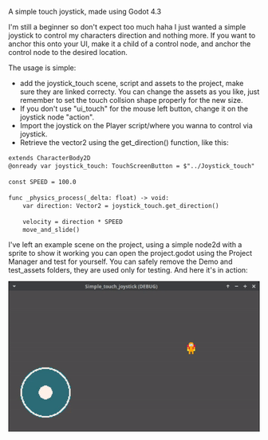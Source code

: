 A simple touch joystick, made using Godot 4.3

I'm still a beginner so don't expect too much haha I just wanted a simple joystick to control my characters direction and nothing more.
If you want to anchor this onto your UI, make it a child of a control node, and anchor the control node to the desired location.

The usage is simple:
- add the joystick_touch scene, script and assets to the project, make sure they are linked correcty. You can change the assets as you like, just remember to set the touch collsion shape properly for the new size.
- If you don't use "ui_touch" for the mouse left button, change it on the joystick node "action".
- Import the joystick on the Player script/where you wanna to control via joystick.
- Retrieve the vector2 using the get_direction() function, like this:

```
extends CharacterBody2D
@onready var joystick_touch: TouchScreenButton = $"../Joystick_touch"

const SPEED = 100.0

func _physics_process(_delta: float) -> void:
	var direction: Vector2 = joystick_touch.get_direction()
	
	velocity = direction * SPEED
	move_and_slide()

```

I've left an example scene on the project, using a simple node2d with a sprite to show it working you can open the project.godot using the Project Manager and test for yourself. You can safely remove the Demo and test_assets folders, they are used only for testing.
And here it's in action:

![A gif showing how the joystick works, on the left bottom side is the joystick itself and on the right a yellow kinda static character moving according to the direction the joystick is being dragged.](./Demo/demo_touch_joystick.gif)
